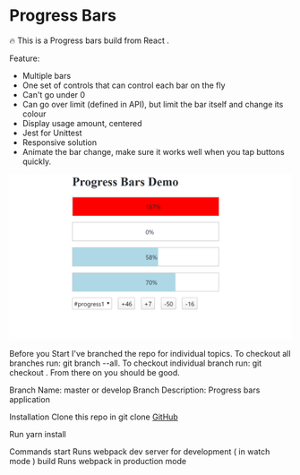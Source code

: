 # Progress Bars

🔥 This is a Progress bars build from React .

Feature: 
  + Multiple bars
  + One set of controls that can control each bar on the fly
  + Can't go under 0
  + Can go over limit (defined in API), but limit the bar itself and change its colour
  + Display usage amount, centered
  + Jest for Unittest
  + Responsive solution
  + Animate the bar change, make sure it works well when you tap buttons quickly.



![Demo Logo](/demo.PNG)

Before you Start
I've branched the repo for individual topics. To checkout all branches run: git branch --all. To checkout individual branch run: git checkout <branch name>. From there on you should be good.

Branch Name: master or develop
Branch Description:
Progress bars application

Installation
Clone this repo in git clone [GitHub](https://github.com/ntdanh1711/progress-bar)

Run yarn install


Commands
start Runs webpack dev server for development ( in watch mode )
build Runs webpack in production mode
